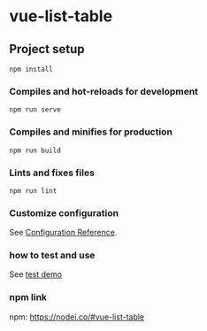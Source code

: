 # vue-list-table

## Project setup
```
npm install
```

### Compiles and hot-reloads for development
```
npm run serve
```

### Compiles and minifies for production
```
npm run build
```

### Lints and fixes files
```
npm run lint
```

### Customize configuration
See [Configuration Reference](https://cli.vuejs.org/config/).

### how to test and use
See [test demo](https://github.com/Promise-W/vue-list-table/blob/develop/demo/main.js)

### npm link
npm: https://nodei.co/#vue-list-table